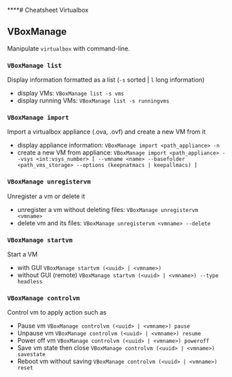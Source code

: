 ****# Cheatsheet Virtualbox

## VBoxManage

Manipulate `virtualbox` with command-line.

### `VBoxManage list`

Display information formatted as a list (`-s` sorted | `l` long information)

- display VMs: `VBoxManage list -s vms` 
- display running VMs: `VBoxManage list -s runningvms` 

### `VBoxManage import`

Import a virtualbox appliance (.ova, .ovf) and create a new VM from it

- display appliance information: `VBoxManage import <path_appliance> -n`
- create a new VM from appliance: `VBoxManage import <path_appliance> --vsys <int:vsys_number> [ --vmname <name> --basefolder <path_vms_storage> --options (keepnatmacs | keepallmacs) ]`

### `VBoxManage unregistervm`

Unregister a vm or delete it

- unregister a vm without deleting files: `VBoxManage unregistervm <vmname>`
- delete vm and its files: `VBoxManage unregistervm <vmname> --delete`

### `VBoxManage startvm`

Start a VM

- with GUI `VBoxManage startvm (<uuid> | <vmname>)`
- without GUI (remote) `VBoxManage startvm (<uuid> | <vmname>) --type headless`

### `VBoxManage controlvm`

Control vm to apply action such as

- Pause vm `VBoxManage controlvm (<uuid> | <vmname>) pause`
- Unpause vm `VBoxManage controlvm (<uuid> | <vmname>) resume`
- Power off vm `VBoxManage controlvm (<uuid> | <vmname>) poweroff`
- Save vm state then close `VBoxManage controlvm (<uuid> | <vmname>) savestate`
- Reboot vm without saving `VBoxManage controlvm (<uuid> | <vmname>) reset`